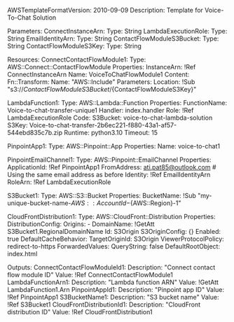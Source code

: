 AWSTemplateFormatVersion: 2010-09-09
Description: Template for Voice-To-Chat Solution

Parameters:
  ConnectInstanceArn:
    Type: String
  LambdaExecutionRole:
    Type: String
  EmailIdentityArn:
    Type: String
  ContactFlowModuleS3Bucket:
    Type: String
  ContactFlowModuleS3Key:
    Type: String

Resources:
  ConnectContactFlowModule1:
    Type: AWS::Connect::ContactFlowModule
    Properties:
      InstanceArn: !Ref ConnectInstanceArn
      Name: VoiceToChatFlowModule1
      Content:
        Fn::Transform:
          Name: "AWS::Include"
          Parameters:
            Location: !Sub "s3://${ContactFlowModuleS3Bucket}/${ContactFlowModuleS3Key}"

  LambdaFunction1:
    Type: AWS::Lambda::Function
    Properties:
      FunctionName: Voice-to-chat-transfer-unique1
      Handler: index.handler
      Role: !Ref LambdaExecutionRole
      Code:
        S3Bucket: voice-to-chat-lambda-solution
        S3Key: Voice-to-chat-transfer-2b6ec221-f880-43a1-af57-544ebd835c7b.zip
      Runtime: python3.10
      Timeout: 15

  PinpointApp1:
    Type: AWS::Pinpoint::App
    Properties:
      Name: voice-to-chat1

  PinpointEmailChannel1:
    Type: AWS::Pinpoint::EmailChannel
    Properties:
      ApplicationId: !Ref PinpointApp1
      FromAddress: ati.pat85@outlook.com # Using the same email address as before
      Identity: !Ref EmailIdentityArn
      RoleArn: !Ref LambdaExecutionRole

  S3Bucket1:
    Type: AWS::S3::Bucket
    Properties:
      BucketName: !Sub "my-unique-bucket-name-${AWS::AccountId}-${AWS::Region}-1"

  CloudFrontDistribution1:
    Type: AWS::CloudFront::Distribution
    Properties:
      DistributionConfig:
        Origins:
          - DomainName: !GetAtt S3Bucket1.RegionalDomainName
            Id: S3Origin
            S3OriginConfig: {}
        Enabled: true
        DefaultCacheBehavior:
          TargetOriginId: S3Origin
          ViewerProtocolPolicy: redirect-to-https
          ForwardedValues:
            QueryString: false
        DefaultRootObject: index.html

Outputs:
  ConnectContactFlowModuleId1:
    Description: "Connect contact flow module ID"
    Value: !Ref ConnectContactFlowModule1
  LambdaFunctionArn1:
    Description: "Lambda function ARN"
    Value: !GetAtt LambdaFunction1.Arn
  PinpointAppId1:
    Description: "Pinpoint app ID"
    Value: !Ref PinpointApp1
  S3BucketName1:
    Description: "S3 bucket name"
    Value: !Ref S3Bucket1
  CloudFrontDistributionId1:
    Description: "CloudFront distribution ID"
    Value: !Ref CloudFrontDistribution1
